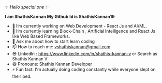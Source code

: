 ✨ _Hello special one_ ✨


**I am ShathisKannan My Github Id is ShathisKannan19**


- 🔭 I’m currently working on Web Development - React Js and AI/ML.
- 🌱 I’m currently learning Block-Chain , Artificial Intelligence and React Js like Web Based Frameworks.
- 💬 Ask me about how to start learn coding
- 📫 How to reach me: vshathiskannan@gmail.com
- 😎 LinkedIn : https://www.linkedin.com/in/shathis-kannan-v or Search as Shathis Kannan V 
- 😄 Pronouns: Shathis Kannan Developer
- ⚡ Fun fact: I'm actually doing coding constantly while everyone slept on their bed.

